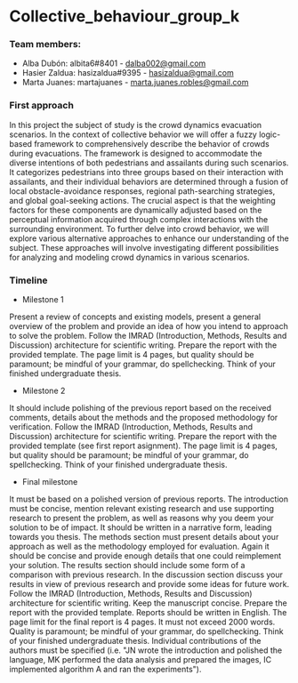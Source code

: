 # Collective_behaviour_group_k

### Team members: 
  - Alba Dubón: albita6#8401 - dalba002@gmail.com
  - Hasier Zaldua: hasizaldua#9395 - hasizaldua@gmail.com
  - Marta Juanes: martajuanes - marta.juanes.robles@gmail.com


### First approach

In this project the subject of study is the crowd dynamics evacuation scenarios. In the context of collective behavior we will offer a fuzzy logic-based framework to comprehensively describe the behavior of crowds during evacuations. The framework is designed to accommodate the diverse intentions of both pedestrians and assailants during such scenarios. It categorizes pedestrians into three groups based on their interaction with assailants, and their individual behaviors are determined through a fusion of local obstacle-avoidance responses, regional path-searching strategies, and global goal-seeking actions. The crucial aspect is that the weighting factors for these components are dynamically adjusted based on the perceptual information acquired through complex interactions with the surrounding environment. 
To further delve into crowd behavior, we will explore various alternative approaches to enhance our understanding of the subject. These approaches will involve investigating different possibilities for analyzing and modeling crowd dynamics in various scenarios.


### Timeline

- Milestone 1

Present a review of concepts and existing models, present a general overview of the problem and provide an idea of how you intend to approach to solve the problem. Follow the IMRAD (Introduction, Methods, Results and Discussion) architecture for scientific writing. Prepare the report with the provided template. The page limit is 4 pages, but quality should be paramount; be mindful of your grammar, do spellchecking. Think of your finished undergraduate thesis.
    
- Milestone 2
    
It should include polishing of the previous report based on the received comments, details about the methods and the proposed methodology for verification. Follow the IMRAD (Introduction, Methods, Results and Discussion) architecture for scientific writing. Prepare the report with the provided template (see first report asignment). The page limit is 4 pages, but quality should be paramount; be mindful of your grammar, do spellchecking. Think of your finished undergraduate thesis. 

- Final milestone
    
It must be based on a polished version of previous reports. The introduction must be concise, mention relevant existing research and use supporting research to present the problem, as well as reasons why you deem your solution to be of impact. It should be written in a narrative form, leading towards you thesis. The methods section must present details about your approach as well as the methodology employed for evaluation. Again it should be concise and provide enough details that one could reimplement your solution. The results section should include some form of a comparison with previous research. In the discussion  section discuss your results in view of previous research and provide some ideas for future work. Follow the IMRAD (Introduction, Methods, Results and Discussion) architecture for scientific writing. Keep the manuscript concise. Prepare the report with the provided template. Reports should be written in English. The page limit for the final report is 4 pages. It must not exceed 2000 words. Quality is paramount; be mindful of your grammar, do spellchecking. Think of your finished undergraduate thesis. Individual contributions of the authors must be specified (i.e. "JN wrote the introduction and polished the language, MK performed the data analysis and prepared the images, IC implemented algorithm A and ran the experiments"). 
